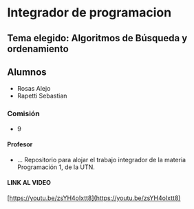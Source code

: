 # Integrador de programacion 
Tema elegido: Algoritmos de Búsqueda y ordenamiento
--- 
## Alumnos
- Rosas Alejo
- Rapetti Sebastian
### Comisión
- 9
#### Profesor
- ...
Repositorio para alojar el trabajo integrador de la materia Programación 1, de la UTN.

#### LINK AL VIDEO 
[https://youtu.be/zsYH4oIxtt8](https://youtu.be/zsYH4oIxtt8)
